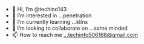 - 👋 Hi, I’m @techino143
- 👀 I’m interested in ...penetration
- 🌱 I’m currently learning ...klinx
- 💞️ I’m looking to collaborate on ...same minded
- 📫 How to reach me ...techinfo506168@gmail.com

<!---
techino143/techino143 is a ✨ special ✨ repository because its `README.md` (this file) appears on your GitHub profile.
You can click the Preview link to take a look at your changes.
--->
